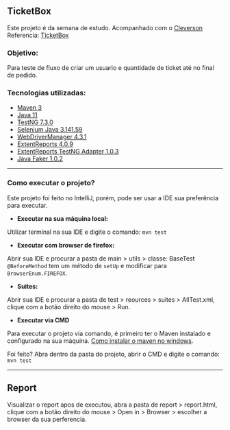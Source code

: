 ## TicketBox

Este projeto é da semana de estudo. Acompanhado com o [Cleverson](https://github.com/clevsampaio)
Referencia: [TicketBox](https://ticket-box.s3.eu-central-1.amazonaws.com/index.html)

### Objetivo: 
Para teste de fluxo de criar um usuario e quantidade de ticket até no final de pedido.


### Tecnologias utilizadas:

- [Maven 3](http://maven.apache.org/download.cgi)
- [Java 11](https://www.oracle.com/java/technologies/javase-jdk11-downloads.html)
- [TestNG 7.3.0](https://mvnrepository.com/artifact/org.testng/testng/7.3.0)
- [Selenium Java 3.141.59](https://mvnrepository.com/artifact/org.seleniumhq.selenium/selenium-java/3.141.59)
- [WebDriverManager 4.3.1](https://mvnrepository.com/artifact/io.github.bonigarcia/webdrivermanager/4.3.1)
- [ExtentReports 4.0.9](https://mvnrepository.com/artifact/com.aventstack/extentreports/4.0.9)
- [ExtentReports TestNG Adapter 1.0.3](https://mvnrepository.com/artifact/com.aventstack/extentreports-testng-adapter/1.0.3)
- [Java Faker 1.0.2](https://mvnrepository.com/artifact/com.github.javafaker/javafaker/1.0.2)
---

### Como executar o projeto?

Este projeto foi feito no IntelliJ, porém, pode ser usar a IDE sua preferência para executar.

- **Executar na sua máquina local:** 

Utilizar terminal na sua IDE e digite o comando: `mvn test` 

- **Executar com browser de firefox:** 
  
Abrir sua IDE e procurar a pasta de main > utils > classe: BaseTest `@BeforeMethod` tem um método de `setUp` e modificar para `BrowserEnum.FIREFOX`.

- **Suites:**

Abrir sua IDE e procurar a pasta de test > reources > suites > AllTest.xml, clique com a botão direito do mouse > Run.

- **Executar via CMD**

Para executar o projeto via comando, é primeiro ter o Maven instalado e configurado na sua máquina.
[Como instalar o maven no windows](https://dicasdejava.com.br/como-instalar-o-maven-no-windows/).

Foi feito? Abra dentro da pasta do projeto, abrir o CMD e digite o comando: `mvn test`

---
## Report

Visualizar o report apos de executou, abra a pasta de report > report.html, clique com a botão direito do mouse > Open in > Browser > escolher a browser da sua perferencia.
